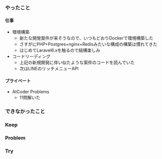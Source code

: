 ### やったこと

#### 仕事

- 環境構築
  - 新たな開発案件が来そうなので、いつもどおりDockerで環境構築した
  - さすがにPHP+Postgres+nginx+Redisみたいな構成の構築は慣れてきた
  - はじめてLaravel6.xを触るので結構楽しみ
- コードリーディング
  - 上記の新規開発に伴い似たような案件のコードを読んでいた
  - 次はLINEのリッチメニューAPI

#### プライベート

- AtCoder Problems
  - 11問解いた

### できなかったこと



### Keep



### Problem



### Try
